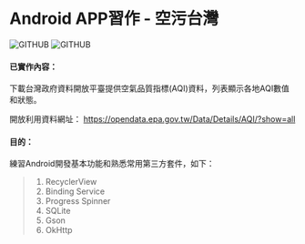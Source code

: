 # Android APP習作 - 空污台灣
![GITHUB](https://github.com/mingmintang/experiment-air_pollution_taiwan/blob/master/screenshot/AirPollutionTaiwan_v1.0-debug_cap1.png "APP截圖1")
![GITHUB](https://github.com/mingmintang/experiment-air_pollution_taiwan/blob/master/screenshot/AirPollutionTaiwan_v1.0-debug_cap2.png "APP截圖2")

#### 已實作內容：
下載台灣政府資料開放平臺提供空氣品質指標(AQI)資料，列表顯示各地AQI數值和狀態。

開放利用資料網址：
https://opendata.epa.gov.tw/Data/Details/AQI/?show=all

#### 目的：
練習Android開發基本功能和熟悉常用第三方套件，如下：
>1. RecyclerView
>2. Binding Service
>3. Progress Spinner
>4. SQLite
>5. Gson
>6. OkHttp
